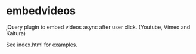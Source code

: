 # embedvideos
jQuery plugin to embed videos async after user click. (Youtube, Vimeo and Kaltura)

See index.html for examples.
